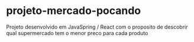 # projeto-mercado-pocando
Projeto desenvolvido em JavaSpring / React com o proposito de descobrir qual supermercado tem o menor preco para cada produto
